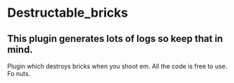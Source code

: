 # Destructable_bricks
## This plugin generates lots of logs so keep that in mind.
Plugin which destroys bricks when you shoot em.
All the code is free to use.
Fo nuts.
